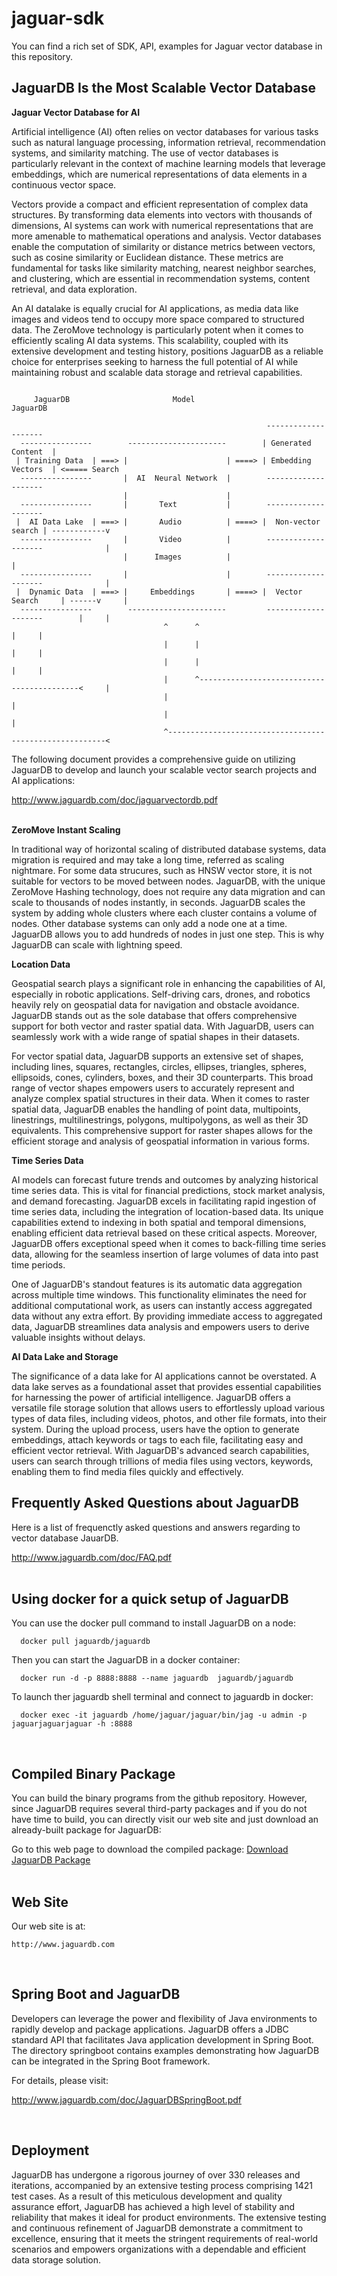 # jaguar-sdk
You can find a rich set of SDK, API, examples for Jaguar vector database in this repository.

## JaguarDB Is the Most Scalable Vector Database ##


**Jaguar Vector Database for AI**

Artificial intelligence (AI) often relies on vector databases for various tasks such as natural language processing,
information retrieval, recommendation systems, and similarity matching. The use of vector databases is particularly
relevant in the context of machine learning models that leverage embeddings, which are numerical representations
of data elements in a continuous vector space.

Vectors provide a compact and efficient representation of complex data structures. By transforming data elements
into vectors with thousands of dimensions, AI systems can work with numerical representations that are more amenable
to mathematical operations and analysis.  Vector databases enable the computation of similarity or distance metrics
between vectors, such as cosine similarity or Euclidean distance. These metrics are fundamental
for tasks like similarity matching, nearest neighbor searches, and clustering, which are essential in recommendation
systems, content retrieval, and data exploration.

An AI datalake is equally crucial for AI applications, as media data like images and videos tend to occupy more
space compared to structured data. The ZeroMove technology is particularly potent when it comes to efficiently scaling
AI data systems. This scalability, coupled with its extensive development and testing history, positions JaguarDB
as a reliable choice for enterprises seeking to harness the full potential of AI while maintaining robust and scalable
data storage and retrieval capabilities.

```

     JaguarDB                       Model                      JaguarDB

                                                         --------------------
  ----------------        ----------------------        | Generated Content  |
 | Training Data  | ===> |                      | ====> | Embedding Vectors  | <===== Search
  ----------------       |  AI  Neural Network  |        --------------------
                         |                      |
  ----------------       |       Text           |        --------------------
 |  AI Data Lake  | ===> |       Audio          | ====> |  Non-vector search | ------------v
  ----------------       |       Video          |        --------------------              |
                         |      Images          |                                          |
  ----------------       |                      |        --------------------              |
 |  Dynamic Data  | ===> |     Embeddings       | ====> |  Vector Search     | ------v     |
  ----------------        ----------------------         --------------------        |     |
                                  ^      ^                                           |     |
                                  |      |                                           |     |
                                  |      |                                           |     |
                                  |      ^-------------------------------------------<     |
                                  |                                                        |
                                  |                                                        |
                                  ^--------------------------------------------------------<

```


The following document provides a comprehensive guide on utilizing JaguarDB to
develop and launch your scalable vector search projects and AI applications:


   http://www.jaguardb.com/doc/jaguarvectordb.pdf
<br />
<br />



**ZeroMove Instant Scaling**

In traditional way of horizontal scaling of distributed database systems, data migration is required and may
take a long time, referred as scaling nightmare. For some data strucures, such as HNSW vector store, it is not suitable
for vectors to be moved between nodes. JaguarDB, with the unique ZeroMove Hashing technology,
does not require any data migration and can scale to thousands of nodes instantly, in seconds.
JaguarDB scales the system by adding whole clusters where each cluster contains a volume of nodes.
Other database systems can only add a node one at a time. JaguarDB allows you to add hundreds of nodes
 in just one step. This is why JaguarDB can scale with lightning speed.

**Location Data**

Geospatial search plays a significant role in enhancing the capabilities of AI, especially in robotic
applications. Self-driving cars, drones, and robotics heavily rely on geospatial data for navigation
and obstacle avoidance.  JaguarDB stands out as the sole database that offers comprehensive support for both
vector and raster spatial data. With JaguarDB, users can seamlessly work with a
wide range of spatial shapes in their datasets.

For vector spatial data, JaguarDB supports an extensive set of shapes, including lines,
squares, rectangles, circles, ellipses, triangles, spheres, ellipsoids, cones,
cylinders, boxes, and their 3D counterparts. This broad range of vector shapes
empowers users to accurately represent and analyze complex spatial structures in their data.
When it comes to raster spatial data, JaguarDB enables the handling of point data,
multipoints, linestrings, multilinestrings, polygons, multipolygons, as well as their 3D equivalents.
This comprehensive support for raster shapes allows for the efficient storage and analysis
of geospatial information in various forms.

**Time Series Data**

AI models can forecast future trends and outcomes by analyzing historical time series data.
This is vital for financial predictions, stock market analysis, and demand forecasting.
JaguarDB excels in facilitating rapid ingestion of time series data, including the integration
of location-based data. Its unique capabilities extend to indexing in both spatial and temporal
dimensions, enabling efficient data retrieval based on these critical aspects. Moreover,
JaguarDB offers exceptional speed when it comes to back-filling time series data,
allowing for the seamless insertion of large volumes of data into past time periods.

One of JaguarDB's standout features is its automatic data aggregation across multiple
time windows. This functionality eliminates the need for additional computational work,
as users can instantly access aggregated data without any extra effort. By providing
immediate access to aggregated data, JaguarDB streamlines data analysis and empowers
users to derive valuable insights without delays.


**AI Data Lake and Storage**

The significance of a data lake for AI applications cannot be overstated. A data lake serves
as a foundational asset that provides essential capabilities for harnessing the power of artificial
intelligence. JaguarDB offers a versatile file storage solution that allows users to effortlessly upload various types of
data files, including videos, photos, and other file formats, into their system. During the upload
process, users have the option to generate embeddings, attach keywords or tags to each file, facilitating
easy and efficient vector retrieval. With JaguarDB's advanced search capabilities, users can search through trillions
of media files using vectors, keywords, enabling them to find media files quickly and effectively.
<br />

## Frequently Asked Questions about JaguarDB ##

Here is a list of frequenctly asked questions and answers regarding to vector database JauarDB.

   http://www.jaguardb.com/doc/FAQ.pdf
<br />
<br />



## Using docker for a quick setup of JaguarDB ##

You can use the docker pull command to install JaguarDB on a node:

```
  docker pull jaguardb/jaguardb
```


Then you can start the JaguarDB in a docker container:

```
  docker run -d -p 8888:8888 --name jaguardb  jaguardb/jaguardb
```


To launch ther jaguardb shell terminal and connect to jaguardb in docker:

```
  docker exec -it jaguardb /home/jaguar/jaguar/bin/jag -u admin -p jaguarjaguarjaguar -h :8888
```

<br />

## Compiled Binary Package ##
You can build the binary programs from the github repository. However, since JaguarDB requires several
third-party packages and if you do not have time to build, you can directly visit our web site and just download
an already-built package for JaguarDB:

Go to this web page to download the compiled package:  [Download JaguarDB Package](http://www.jaguardb.com/download.html)
<br />
<br />


## Web Site ##

Our web site is at:

    http://www.jaguardb.com
<br />


## Spring Boot and JaguarDB ##
Developers can leverage the power and flexibility of Java environments to rapidly
develop and package applications. JaguarDB offers a JDBC
standard API that facilitates Java application development in Spring Boot.
The directory springboot contains examples demonstrating how JaguarDB can be
integrated in the Spring Boot framework.

For details, please visit:

   http://www.jaguardb.com/doc/JaguarDBSpringBoot.pdf

<br />

## Deployment ##

JaguarDB has undergone a rigorous journey of over 330 releases and iterations, accompanied by an
extensive testing process comprising 1421 test cases. As a result of this meticulous development and
quality assurance effort, JaguarDB has achieved a high level of stability and reliability that makes
it ideal for product environments. The extensive testing and continuous refinement of JaguarDB demonstrate
a commitment to excellence, ensuring that it meets the stringent requirements of real-world scenarios
and empowers organizations with a dependable and efficient data storage solution.

<br />








